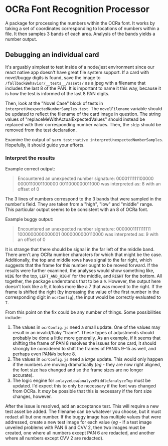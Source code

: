# OCRa Font Recognition Processor

A package for processing the numbers within the OCRa font. It works by taking a set of coordinates corresponding to locations of numbers within a file. It then samples 3 bands of each area. Analysis of the bands yields a number output.

## Debugging an individual card

It's arguably simplest to test inside of a node/jest environment since our react native app doesn't have great file system support. If a card with novel/buggy digits is found, save the image to `/fallbackBehavior/__tests__/assets/` as a jpeg with a filename that includes the last 8 of the PAN. It is important to name it this way, because it is how the test is informed of the last 8 PAN digits.

Then, look at the "Novel Case" block of tests in `interpretUnexpectedNumberSamples.test`. The `novelFilename` variable should be updated to reflect the filename of the card image in question. The string values of "replaceMeWithActualExpectedValues" should instead be replaced with their corresponding number values. Then, the `skip` should be removed from the test declaration.

Examine the output of `yarn test:native interpretUnexpectedNumberSamples`. Hopefully, it should guide your efforts.

### Interpret the results

Example correct output:

> Encountered an unexpected number signature:
> 0000111111100000
> 0000110001100000
> 0011000000011000
> was interpreted as: 8 with an offset of 0

The 3 lines of numbers correspond to the 3 bands that were sampled in the number's field. They are taken from a "high", "low" and "middle" range. This particular output seems to be consistent with an 8 of OCRa font.

Example buggy output:

> Encountered an unexpected number signature:
> 0000001111111111
> 1000000000000001
> 0000000000110000
> was interpreted as: 9 with an offset of 0

It is strange that there should be signal in the far left of the middle band. There aren't any OCRa number characters for which that might be the case. Additionally, the top and middle rows have signal to the far right, which suggests that the frame for this number ought to be moved forward. If the results were further examined, the analyses would show something like, `WIDE` for the top, `LEFT_AND_RIGHT` for the middle, and `RIGHT` for the bottom. All together, the package understands that to be a `9`. However, the output here doesn't look like a 9, it looks more like a 7 that was moved to the right. If the frame is shifted the right (by increasing the value of the first number in the corresponding digit in `ocrConfig`), the input would be correctly evaluated to `7`.

From this point on the fix could be any number of things. Some possibilities include:

1. The values in `ocrConfig.js` need a small update. One of the values may result in an invalid/flaky "frame". These types of adjustments should probably be done a little more generally. As an example, if it seems that shifting the frame of PAN 8 resolves the issues for one card, it should strongly be considered to shift the frames of PAN#s 9-15 as well, and perhaps even PAN#s before 8.
1. The values in `ocrConfig.js` need a _large_ update. This would only happen if the numbers are moving dramatically (_eg_ - they are now right aligned, the font size has changed and so the frame sizes are no longer accurate).
1. The logic engine for `anlayzeLow`/`analyzeMiddle`/`analyzeTop` must be updated. I'd expect this to only be necessary if the font was changed from OCRa. It _may_ be possible that this is necessary if the font size changes, however.

After the issue is resolved, add an acceptance test. This will require a new test asset be added. The filename can be whatever you choose, but it must redact all but one number. If the buggy image has multiple values that were addressed, create a new test image for each value (_eg_ - If a test image unveiled problems with PAN 6 and CVV 2, then two images must be created, one where all numbers except PAN 6 are redacted, and another where all numbers except CVV 2 are redacted).
